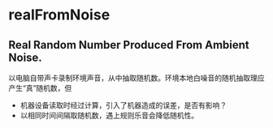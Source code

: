 # realFromNoise
## Real Random Number Produced From Ambient Noise.
以电脑自带声卡录制环境声音，从中抽取随机数。环境本地白噪音的随机抽取理应产生“真”随机数，但
- 机器设备读取时经过计算，引入了机器造成的误差，是否有影响？
- 以相同时间间隔取随机数，遇上规则乐音会降低随机性。

